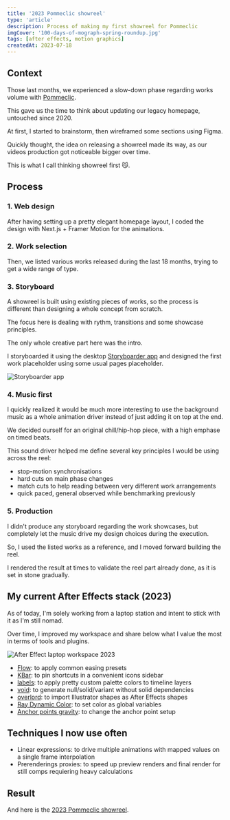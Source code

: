 ```yaml
---
title: '2023 Pommeclic showreel'
type: 'article'
description: Process of making my first showreel for Pommeclic
imgCover: '100-days-of-mograph-spring-roundup.jpg'
tags: [after effects, motion graphics]
createdAt: 2023-07-18
---
```


## Context

Those last months, we experienced a slow-down phase regarding works volume with [Pommeclic](https://www.pommeclic.com).

This gave us the time to think about updating our legacy homepage, untouched since 2020.

At first, I started to brainstorm, then wireframed some sections using Figma.

Quickly thought, the idea on releasing a showreel made its way, as our videos production got noticeable bigger over time.

This is what I call thinking showreel first 😼.

## Process

### 1. Web design

After having setting up a pretty elegant homepage layout, I coded the design with Next.js + Framer Motion for the animations.

### 2. Work selection

Then, we listed various works released during the last 18 months, trying to get a wide range of type.

### 3. Storyboard

A showreel is built using existing pieces of works, so the process is different than designing a whole concept from scratch.

The focus here is dealing with rythm, transitions and some showcase principles.

The only whole creative part here was the intro.

I storyboarded it using the desktop [Storyboarder app](https://storyboarder.com/) and designed the first work placeholder using some usual pages placeholder.

<!-- screenshot here -->
<img src="https://res.cloudinary.com/lansolo99/image/upload/v1689698826/lansolo.dev/posts/2023-pommeclic-showreel-storyboarder-app.jpg" alt="Storyboarder app" class="w-full">

### 4. Music first

I quickly realized it would be much more interesting to use the background music as a whole animation driver instead of just adding it on top at the end.

We decided ourself for an original chill/hip-hop piece, with a high emphase on timed beats.

This sound driver helped me define several key principles I would be using across the reel:

- stop-motion synchronisations
- hard cuts on main phase changes
- match cuts to help reading between very different work arrangements
- quick paced, general observed while benchmarking previously

### 5. Production

I didn't produce any storyboard regarding the work showcases, but completely let the music drive my design choices during the execution.

So, I used the listed works as a reference, and I moved forward building the reel.

I rendered the result at times to validate the reel part already done, as it is set in stone gradually.

## My current After Effects stack (2023)

As of today, I'm solely working from a laptop station and intent to stick with it as I'm still nomad.

Over time, I improved my workspace and share below what I value the most in terms of tools and plugins.

<img src="https://res.cloudinary.com/lansolo99/image/upload/v1689694731/lansolo.dev/posts/2023-pommeclic-showreel-ae-workspace.jpg" alt="After Effect laptop workspace 2023" class="w-full">

- [Flow](https://aescripts.com/flow/): to apply common easing presets
- [KBar](https://aescripts.com/kbar/): to pin shortcuts in a convenient icons sidebar
- [labels](https://aescripts.com/labels/): to apply pretty custom palette colors to timeline layers
- [void](https://www.battleaxe.co/void): to generate null/solid/variant without solid dependencies
- [overlord](https://www.battleaxe.co/overlord): to import Illustrator shapes as After Effects shapes
- [Ray Dynamic Color](https://aescripts.com/ray-dynamic-color/): to set color as global variables
- [Anchor points gravity](https://aescripts.com/anchor-point-gravity/): to change the anchor point setup

## Techniques I now use often

- Linear expressions: to drive multiple animations with mapped values on a single frame interpolation
- Prerenderings proxies: to speed up preview renders and final render for still comps requiering heavy calculations

## Result

And here is the [2023 Pommeclic showreel](https://vimeo.com/846247641).
